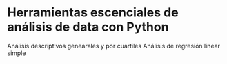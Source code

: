 # Herramientas escenciales de análisis de data con Python
Análisis descriptivos genearales y por cuartiles
Análisis de regresión linear simple
